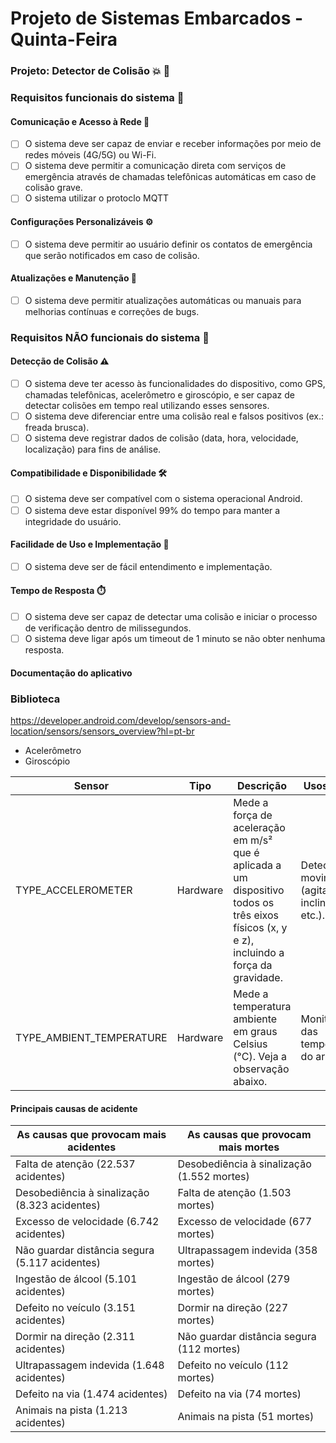 # Projeto de Sistemas Embarcados - Quinta-Feira 

### Projeto: Detector de Colisão 💥 🚗 

### Requisitos funcionais do sistema 📝
#### Comunicação e Acesso à Rede 📡
- [ ] O sistema deve ser capaz de enviar e receber informações por meio de redes móveis (4G/5G) ou Wi-Fi.
- [ ] O sistema deve permitir a comunicação direta com serviços de emergência através de chamadas telefônicas automáticas em caso de colisão grave.
- [ ] O sistema utilizar o protoclo MQTT 

#### Configurações Personalizáveis ⚙️
- [ ] O sistema deve permitir ao usuário definir os contatos de emergência que serão notificados em caso de colisão.

#### Atualizações e Manutenção 🔄
- [ ] O sistema deve permitir atualizações automáticas ou manuais para melhorias contínuas e correções de bugs.

### Requisitos NÃO funcionais do sistema 📝

#### Detecção de Colisão ⚠️
- [ ] O sistema deve ter acesso às funcionalidades do dispositivo, como GPS, chamadas telefônicas, acelerômetro e giroscópio, e ser capaz de detectar colisões em tempo real utilizando esses sensores.
- [ ] O sistema deve diferenciar entre uma colisão real e falsos positivos (ex.: freada brusca).
- [ ] O sistema deve registrar dados de colisão (data, hora, velocidade, localização) para fins de análise.

#### Compatibilidade e Disponibilidade 🛠️
- [ ] O sistema deve ser compatível com o sistema operacional Android.
- [ ] O sistema deve estar disponível 99% do tempo para manter a integridade do usuário.

#### Facilidade de Uso e Implementação 🎯
- [ ] O sistema deve ser de fácil entendimento e implementação.

#### Tempo de Resposta ⏱️
- [ ] O sistema deve ser capaz de detectar uma colisão e iniciar o processo de verificação dentro de milissegundos.
- [ ] O sistema deve ligar após um timeout de 1 minuto se não obter nenhuma resposta.

#### Documentação do aplicativo
### Biblioteca
https://developer.android.com/develop/sensors-and-location/sensors/sensors_overview?hl=pt-br

- Acelerômetro
- Giroscópio

| Sensor                     | Tipo     | Descrição                                                                                  | Usos comuns                              |
|---------------------------|----------|--------------------------------------------------------------------------------------------|------------------------------------------|
| TYPE_ACCELEROMETER        | Hardware | Mede a força de aceleração em m/s² que é aplicada a um dispositivo todos os três eixos físicos (x, y e z), incluindo a força da gravidade. | Detecção de movimento (agitação, inclinação etc.). |
| TYPE_AMBIENT_TEMPERATURE  | Hardware | Mede a temperatura ambiente em graus Celsius (°C). Veja a observação abaixo.               | Monitoramento das temperaturas do ar.   |


#### Principais causas de acidente
| As causas que provocam mais acidentes | As causas que provocam mais mortes |
|---------------------------------------|------------------------------------|
| Falta de atenção (22.537 acidentes)   | Desobediência à sinalização (1.552 mortes) |
| Desobediência à sinalização (8.323 acidentes) | Falta de atenção (1.503 mortes) |
| Excesso de velocidade (6.742 acidentes) | Excesso de velocidade (677 mortes) |
| Não guardar distância segura (5.117 acidentes) | Ultrapassagem indevida (358 mortes) |
| Ingestão de álcool (5.101 acidentes)  | Ingestão de álcool (279 mortes) |
| Defeito no veículo (3.151 acidentes)  | Dormir na direção (227 mortes) |
| Dormir na direção (2.311 acidentes)   | Não guardar distância segura (112 mortes) |
| Ultrapassagem indevida (1.648 acidentes) | Defeito no veículo (112 mortes) |
| Defeito na via (1.474 acidentes)      | Defeito na via (74 mortes) |
| Animais na pista (1.213 acidentes)    | Animais na pista (51 mortes) |




